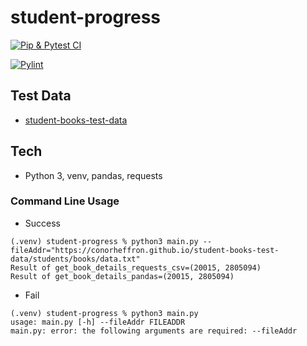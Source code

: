 # student-progress

[![Pip & Pytest CI](https://github.com/conorheffron/student-progress/actions/workflows/python-app.yml/badge.svg)](https://github.com/conorheffron/student-progress/actions/workflows/python-app.yml)

[![Pylint](https://github.com/conorheffron/student-progress/actions/workflows/pylint.yml/badge.svg)](https://github.com/conorheffron/student-progress/actions/workflows/pylint.yml)

## Test Data
 - [student-books-test-data](https://conorheffron.github.io/student-books-test-data/)

## Tech
 - Python 3, venv, pandas, requests

### Command Line Usage
 - Success
```shell
(.venv) student-progress % python3 main.py --fileAddr="https://conorheffron.github.io/student-books-test-data/students/books/data.txt"
Result of get_book_details_requests_csv=(20015, 2805094)
Result of get_book_details_pandas=(20015, 2805094)
```
 - Fail
```shell
(.venv) student-progress % python3 main.py 
usage: main.py [-h] --fileAddr FILEADDR
main.py: error: the following arguments are required: --fileAddr
```

